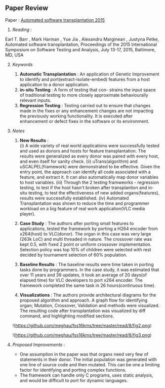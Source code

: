 ## Paper Review
Paper : [Automated software transplantation 2015](https://dl.acm.org/citation.cfm?id=2771796&CFID=682409981&CFTOKEN=89856133)

1. *Reading* : 

Earl T. Barr , Mark Harman , Yue Jia , Alexandru Marginean , Justyna Petke, Automated software transplantation, Proceedings of the 2015 International Symposium on Software Testing and Analysis, July 13-17, 2015, Baltimore, MD, USA 

2. *Keywords*  

   1. **Automatic Transplantation** : An application of Genetic Improvement to identify and port(extract-isolate-embed) features from a host application to a donor application.
   2. **in-situ Testing** : A form of testing that con-
   strains the input space of traditional testing to more closely
   approximate behaviourally relevant inputs.
   3. **Regression Testing** :  Testing carried out to ensure that changes made in the fixes or any enhancement changes are not impacting the previously working functionality. It is executed after enhancement or defect fixes in the software or its environment.

3. *Notes*  

   1. **New Results** :  
        (i) A wide variety of real world applications were successfully tested and used as donors and hosts for feature transplantation. The results were generalized as every donor was paired with every host, and even itself for sanity check.
        (ii) uTrans(algorithm) and uSCALPEL(framework) were demonstrated to be effective. Given the entry point, the approach can identify all code associated with a feature, and extract it. It can also automatically map donor variables to host variables.
        (iii) Through the 2 testing framweorks - regression testing, to test if the host hasn't broken after transplantion and in-situ testing, to test the effectiveness of new added organs(features), results were successfully established.
        (iv) Automated Transplantation was shown to reduce the time and programmer workload on a big feature of real work application(VLC media player).


   2. **Case Study** : The authors after porting small features to applications, tested the framework by porting a H264 encoder from x264(host) to VLC(donor). The organ in this case was very large (263k LoC) and multi threaded in nature. The crossover rate was kept 0.5, with fixed 2 point or uniform crossover implementation. Selection policy was top 10% of children were selected with rest decided by tournament selection of 60% population. 

   3. **Baseline Results** : The baseline results were time taken in porting tasks done by programmers. In the case study, it was estimated that over 11 years and 39 updates, it took an average of 20 days(of elapsed time) for VLC developers to port x264 encoder. The framework completed the same task in 26 hours(continuous time).

   4. **Visualizations** : The authors provide architectural diagrams for the proposed algorithm and approach. A graph flow for identifying organ; Mutation, Crossover, Validation and methods were visualized. The resulting code after transplantation was visualized by diff command, and highlighting modified sections.

   !(https://github.com/meghau/fss16kms/tree/master/read/8/fig2.png)
   
   !(https://github.com/meghau/fss16kms/tree/master/read/8/fig3.png)
   
4. *Proposed Improvements* :
    - One assumption in the paper was that organs need very few of statements in their donor. The initial population was generated with one line of source code and then mutated. This can be one a limiting factor for identifying and porting complex functions.
    - The framework can handle only C programs, uses static analysis, and would be difficult to port for dynamic languages.
